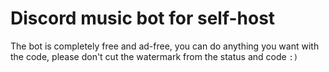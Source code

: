 # Discord music bot for self-host
The bot is completely free and ad-free, you can do anything you want with the code, please don't cut the watermark from the status and code `:)`
